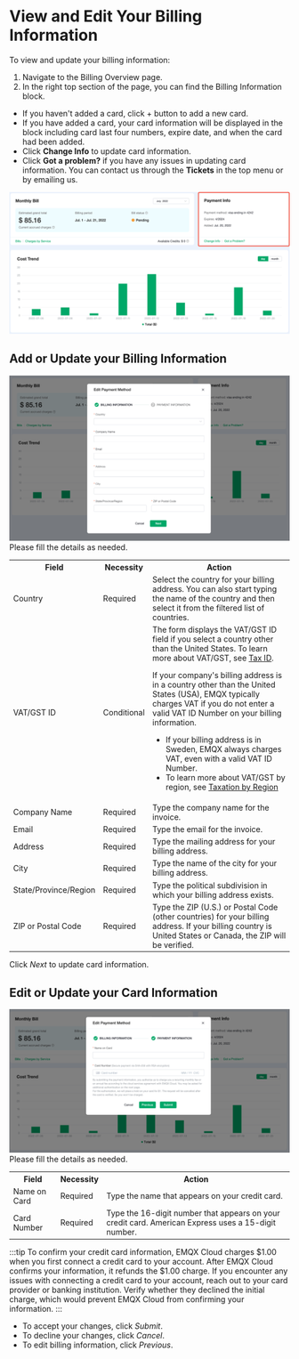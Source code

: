 # View and Edit Your Billing Information

To view and update your billing information:

1. Navigate to the Billing Overview page.
2. In the right top section of the page, you can find the Billing Information block.
  - If you haven't added a card, click + button to add a new card.
  - If you have added a card, your card information will be displayed in the block including card last four numbers, expire date, and when the card had been added.
  - Click **Change Info** to update card information.
  - Click **Got a problem?** if you have any issues in updating card information. You can contact us through the **Tickets** in the top menu or by emailing us.

![bill info](./_assets/overview_info.png)


## Add or Update your Billing Information
![bill info](./_assets/edit_payment_method.png)
Please fill the details as needed.
<table>
   <tr>
      <th>Field</th>
      <th>Necessity</th>
      <th>Action</th>
   </tr>
   <tr>
      <td>Country</td>
      <td>Required</td>
      <td>Select the country for your billing address. You can also start typing the name of the country and then select it from the filtered list of countries.</td>
   </tr>
   <tr>
      <td>VAT/GST ID</td>
      <td>Conditional</td>
      <td>The form displays the VAT/GST ID field if you select a country other than the United States. To learn more about VAT/GST, see <a href="./taxation.md">Tax ID</a>.

If your company's billing address is in a country other than the United States (USA), EMQX typically charges VAT if you do not enter a valid VAT ID Number on your billing information.

- If your billing address is in Sweden, EMQX always charges VAT, even with a valid VAT ID Number.
- To learn more about VAT/GST by region, see <a href="./taxation.md">Taxation by Region</a>
</td>
   </tr>
   <tr>
      <td>Company Name</td>
      <td>Required</td>
      <td>Type the company name for the invoice.</td>
   </tr>
   <tr>
      <td>Email</td>
      <td>Required</td>
      <td>Type the email for the invoice.</td>
   </tr>
   <tr>
      <td>Address</td>
      <td>Required</td>
      <td>Type the mailing address for your billing address.</td>
   </tr>
   <tr>
      <td>City</td>
      <td>Required</td>
      <td>Type the name of the city for your billing address.</td>
   </tr>
   <tr>
      <td>State/Province/Region</td>
      <td>Required</td>
      <td>Type the political subdivision in which your billing address exists.</td>
   </tr>
   <tr>
      <td>ZIP or Postal Code</td>
      <td>Required</td>
      <td>Type the ZIP (U.S.) or Postal Code (other countries) for your billing address. If your billing country is United States or Canada, the ZIP will be verified.</td>
   </tr>
</table>

Click *Next* to update card information.

## Edit or Update your Card Information
![card info](./_assets/edit_card.png)
Please fill the details as needed.
<table>
   <tr>
      <th>Field</th>
      <th>Necessity</th>
      <th>Action</th>
   </tr>
   <tr>
      <td>Name on Card</td>
      <td>Required</td>
      <td>Type the name that appears on your credit card.</td>
   </tr>
   <tr>
      <td>Card Number</td>
      <td>Required</td>
      <td>Type the 16-digit number that appears on your credit card. American Express uses a 15-digit number.</td>
   </tr>
</table>

:::tip
To confirm your credit card information, EMQX Cloud charges $1.00 when you first connect a credit card to your account. After EMQX Cloud confirms your information, it refunds the $1.00 charge. If you encounter any issues with connecting a credit card to your account, reach out to your card provider or banking institution. Verify whether they declined the initial charge, which would prevent EMQX Cloud from confirming your information.
:::

- To accept your changes, click *Submit*.
- To decline your changes, click *Cancel*.
- To edit billing information, click *Previous*.




